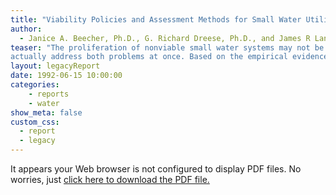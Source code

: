 ```yaml
---
title: "Viability Policies and Assessment Methods for Small Water Utilities"
author:
  - Janice A. Beecher, Ph.D., G. Richard Dreese, Ph.D., and James R Landers
teaser: "The proliferation of nonviable small water systems may not be the most prominent issue on the regulatory agenda at large, but it probably is the most pressing issue with respect to the regulation of water utilities. Public policies in this area can be distinguished in terms of whether they target proliferation (the birth ofsystems) or viability (the survival ofsystems), although many policies
actually address both problems at once. Based on the empirical evidence, proliferation (that is, growth in the number of systems) may not be as pervasive a problem today as might be assumed. The decline in the investor-owned water utility population can partly be attributed to economic factors, but the role ofstate policy in contributing to this trend may be equally relevant. Still, controlling the emergence of water systems is perhaps the most essential of all viability policies; without nonproliferation policies the task of improving viability is made much harder. This research endeavor has shown that performance assessment methods can play a role in developing viability policies for water utilities."
layout: legacyReport
date: 1992-06-15 10:00:00
categories:
    - reports
    - water
show_meta: false
custom_css:
  - report
  - legacy
---
```

<object data='{{ site.url }}/nrriReports/1991-17%20Viability%20Policies%20and%20Assessment%20Methods%20for%20Small%20Water%20Utilities.pdf'
        type='application/pdf'
        width='100%'
        height='100%'>

<p>It appears your Web browser is not configured to display PDF files.
No worries, just <a href='{{ site.url }}/nrriReports/1991-17%20Viability%20Policies%20and%20Assessment%20Methods%20for%20Small%20Water%20Utilities.pdf'>click here to download the PDF file.</a></p>

</object>
